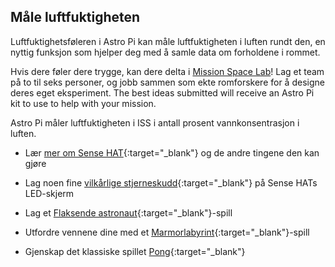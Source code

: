 ## Måle luftfuktigheten

Luftfuktighetsføleren i Astro Pi kan måle luftfuktigheten i luften rundt den, en nyttig funksjon som hjelper deg med å samle data om forholdene i rommet.

Hvis dere føler dere trygge, kan dere delta i [Mission Space Lab](https://astro-pi.org/missions/space-lab/)! Lag et team på to til seks personer, og jobb sammen som ekte romforskere for å designe deres eget eksperiment. The best ideas submitted will receive an Astro Pi kit to use to help with your mission.

Astro Pi måler luftfuktigheten i ISS i antall prosent vannkonsentrasjon i luften.

+ Lær [mer om Sense HAT](https://projects.raspberrypi.org/no-NO/projects/getting-started-with-the-sense-hat){:target="_blank"} og de andre tingene den kan gjøre

+ Lag noen fine [vilkårlige stjerneskudd](https://projects.raspberrypi.org/no-NO/projects/sense-hat-random-sparkles){:target="_blank"} på Sense HATs LED-skjerm

+ Lag et [Flaksende astronaut](https://projects.raspberrypi.org/no-NO/projects/flappy-astronaut){:target="_blank"}-spill

+ Utfordre vennene dine med et [Marmorlabyrint](https://projects.raspberrypi.org/no-NO/projects/sense-hat-marble-maze){:target="_blank"}-spill

+ Gjenskap det klassiske spillet [Pong](https://projects.raspberrypi.org/no-NO/projects/sense-hat-pong){:target="_blank"}
